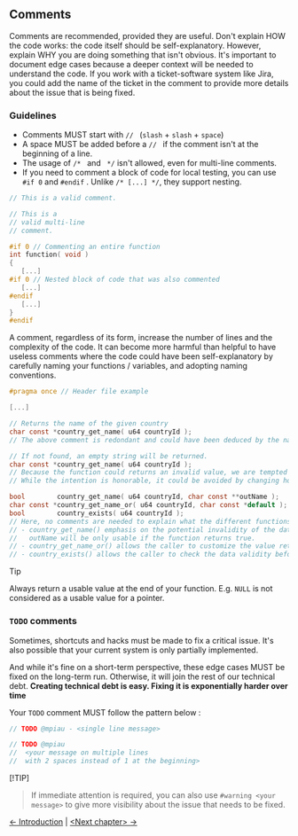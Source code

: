 ## Comments

Comments are recommended, provided they are useful.
Don't explain HOW the code works: the code itself should be self-explanatory.
However, explain WHY you are doing something that isn't obvious.
It's important to document edge cases because a deeper context will be needed to
understand the code.
If you work with a ticket-software system like Jira, you could add the name of the ticket
in the comment to provide more details about the issue that is being fixed.


### Guidelines

- Comments MUST start with `// ` (`slash` + `slash` + `space`)
- A space MUST be added before a `// ` if the comment isn't at the beginning of a line.
- The usage of `/* ` and ` */` isn't allowed, even for multi-line comments.
- If you need to comment a block of code for local testing, you can use `#if 0` and `#endif` .
  Unlike `/* [...] */`, they support nesting.

```c
// This is a valid comment.

// This is a
// valid multi-line
// comment.

#if 0 // Commenting an entire function
int function( void )
{
   [...]
#if 0 // Nested block of code that was also commented
   [...]
#endif
   [...]
}
#endif
```

A comment, regardless of its form, increase the number of lines and the complexity of the code.
It can become more harmful than helpful to have useless comments where the code could have been
self-explanatory by carefully naming your functions / variables, and adopting naming conventions.

```c
#pragma once // Header file example

[...]

// Returns the name of the given country
char const *country_get_name( u64 countryId );
// The above comment is redondant and could have been deduced by the name of the function.

// If not found, an empty string will be returned.
char const *country_get_name( u64 countryId );
// Because the function could returns an invalid value, we are tempted to write it in a comment.
// While the intention is honorable, it could be avoided by changing how the function behave :

bool        country_get_name( u64 countryId, char const **outName );
char const *country_get_name_or( u64 countryId, char const *default );
bool        country_exists( u64 countryId );
// Here, no comments are needed to explain what the different functions will return.
// - country_get_name() emphasis on the potential invalidity of the data.
//   outName will be only usable if the function returns true.
// - country_get_name_or() allows the caller to customize the value returned by default.
// - country_exists() allows the caller to check the data validity beforehand.
```

> [!TIP]
> Always return a usable value at the end of your function.
> E.g. `NULL` is not considered as a usable value for a pointer.


### `TODO` comments

Sometimes, shortcuts and hacks must be made to fix a critical issue.
It's also possible that your current system is only partially implemented.

And while it's fine on a short-term perspective, these edge cases MUST be fixed on the long-term run.
Otherwise, it will join the rest of our technical debt.
**Creating technical debt is easy. Fixing it is exponentially harder over time**

Your `TODO` comment MUST follow the pattern below :
```c
// TODO @mpiau - <single line message>

// TODO @mpiau
//  <your message on multiple lines
//  with 2 spaces instead of 1 at the beginning>
```

[!TIP]
> If immediate attention is required, you can also use `#warning <your message>` to give more
> visibility about the issue that needs to be fixed.


[← Introduction](../README.md) | [\<Next chapter\> →]()